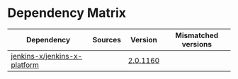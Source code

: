 # Dependency Matrix

Dependency | Sources | Version | Mismatched versions
---------- | ------- | ------- | -------------------
[jenkins-x/jenkins-x-platform](https://github.com/jenkins-x/jenkins-x-platform.git) |  | [2.0.1160](https://github.com/jenkins-x/jenkins-x-platform/releases/tag/v2.0.1160) | 
